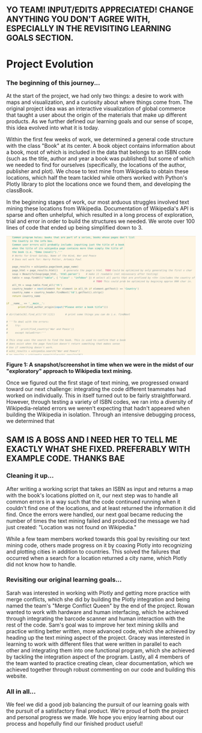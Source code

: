 ## YO TEAM! INPUT/EDITS APPRECIATED! CHANGE ANYTHING YOU DON'T AGREE WITH, ESPECIALLY IN THE REVISITING LEARNING GOALS SECTION.

# Project Evolution

### The beginning of this journey...
At the start of the project, we had only two things: a desire to work with maps and visualization, and a curiosity about where things come from. The original project idea was an interactive visualization of global commerce that taught a user about the origin of the materials that make up different products. As we further defined our learning goals and our sense of scope, this idea evolved into what it is today.

Within the first few weeks of work, we determined a general code structure with the class "Book" at its center. A book object contains information about a book, most of which is included in the data that belongs to an ISBN code (such as the title, author and year a book was published) but some of which we needed to find for ourselves (specifically, the locations of the author, publisher and plot). We chose to text mine from Wikipedia to obtain these locations, which half the team tackled while others worked with Python's Plotly library to plot the locations once we found them, and developing the classBook.

In the beginning stages of work, our most arduous struggles involved text mining these locations from Wikipedia. Documentation of Wikipedia's API is sparse and often unhelpful, which resulted in a long process of exploration, trial and error in order to build the structures we needed. We wrote over 100 lines of code that ended up being simplified down to 3.

![alt text](https://github.com/SamEpp/BookLocationPlotter/blob/master/pictures/mess%231.png "")

**Figure 1: A snapshot/screenshot in time when we were in the midst of our "exploratory" approach to Wikipedia text mining.**

Once we figured out the first stage of text mining, we progressed onward toward our next challenge: integrating the code different teammates had worked on individually. This in itself turned out to be fairly straightforward. However, through testing a variety of ISBN codes, we ran into a diversity of Wikipedia-related errors we weren't expecting that hadn't appeared when building the Wikipedia in isolation. Through an intensive debugging process, we determined that
## SAM IS A BOSS AND I NEED HER TO TELL ME EXACTLY WHAT SHE FIXED. PREFERABLY WITH EXAMPLE CODE. THANKS BAE

### Cleaning it up...
After writing a working script that takes an ISBN as input and returns a map with the book's locations plotted on it, our next step was to handle all common errors in a way such that the code continued running when it couldn't find one of the locations, and at least returned the information it did find. Once the errors were handled, our next goal became reducing the number of times the text mining failed and produced the message we had just created: "Location was not found on Wikipedia."

While a few team members worked towards this goal by revisiting our text mining code, others made progress on it by coaxing Plotly into recognizing and plotting cities in addition to countries. This solved the failures that occurred when a search for a location returned a city name, which Plotly did not know how to handle.

### Revisiting our original learning goals...
Sarah was interested in working with Plotly and getting more practice with merge conflicts, which she did by building the Plotly integration and being named the team's "Merge Conflict Queen" by the end of the project. Rowan wanted to work with hardware and human interfacing, which he achieved through integrating the barcode scanner and human interaction with the rest of the code. Sam's goal was to improve her text mining skills and practice writing better written, more advanced code, which she achieved by heading up the text mining aspect of the project. Gracey was interested in learning to work with different files that were written in parallel to each other and integrating them into one functional program, which she achieved by tackling the integration aspect of the program. Lastly, all 4 members of the team wanted to practice creating clean, clear documentation, which we achieved together through robust commenting on our code and building this website.

### All in all...
We feel we did a good job balancing the pursuit of our learning goals with the pursuit of a satisfactory final product. We're proud of both the project and personal progress we made. We hope you enjoy learning about our process and hopefully find our finished product useful!
